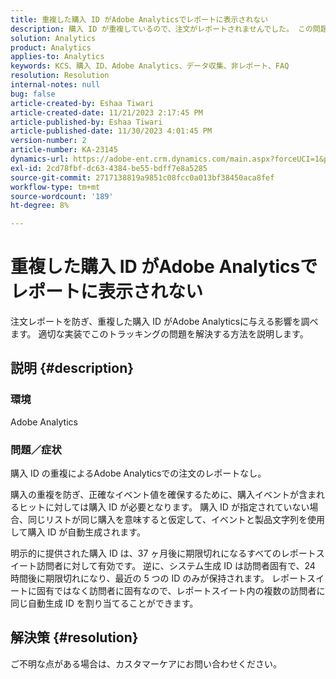 ```yaml
---
title: 重複した購入 ID がAdobe Analyticsでレポートに表示されない
description: 購入 ID が重複しているので、注文がレポートされませんでした。 この問題は、これらの ID が実装で送信されないので発生します。
solution: Analytics
product: Analytics
applies-to: Analytics
keywords: KCS、購入 ID、Adobe Analytics、データ収集、非レポート、FAQ
resolution: Resolution
internal-notes: null
bug: false
article-created-by: Eshaa Tiwari
article-created-date: 11/21/2023 2:17:45 PM
article-published-by: Eshaa Tiwari
article-published-date: 11/30/2023 4:01:45 PM
version-number: 2
article-number: KA-23145
dynamics-url: https://adobe-ent.crm.dynamics.com/main.aspx?forceUCI=1&pagetype=entityrecord&etn=knowledgearticle&id=2863b9bc-7888-ee11-8179-6045bd006268
exl-id: 2cd78fbf-dc63-4384-be55-bdff7e8a5285
source-git-commit: 2717138819a9851c08fcc0a013bf38450aca8fef
workflow-type: tm+mt
source-wordcount: '189'
ht-degree: 8%

---
```


# 重複した購入 ID がAdobe Analyticsでレポートに表示されない


注文レポートを防ぎ、重複した購入 ID がAdobe Analyticsに与える影響を調べます。 適切な実装でこのトラッキングの問題を解決する方法を説明します。

## 説明 {#description}


### 環境

Adobe Analytics

### <b>問題／症状</b>

購入 ID の重複によるAdobe Analyticsでの注文のレポートなし。

購入の重複を防ぎ、正確なイベント値を確保するために、購入イベントが含まれるヒットに対しては購入 ID が必要となります。 購入 ID が指定されていない場合、同じリストが同じ購入を意味すると仮定して、イベントと製品文字列を使用して購入 ID が自動生成されます。

明示的に提供された購入 ID は、37 ヶ月後に期限切れになるすべてのレポートスイート訪問者に対して有効です。 逆に、システム生成 ID は訪問者固有で、24 時間後に期限切れになり、最近の 5 つの ID のみが保持されます。 レポートスイートに固有ではなく訪問者に固有なので、レポートスイート内の複数の訪問者に同じ自動生成 ID を割り当てることができます。


## 解決策 {#resolution}


ご不明な点がある場合は、カスタマーケアにお問い合わせください。

